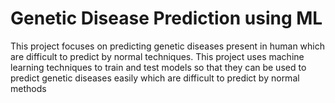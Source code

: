 # Genetic Disease Prediction using ML
This project focuses on predicting genetic diseases present in human which are difficult to predict by normal techniques. This project uses machine learning techniques to train and test models so that they can be used to predict genetic diseases easily which are difficult to predict by normal methods

